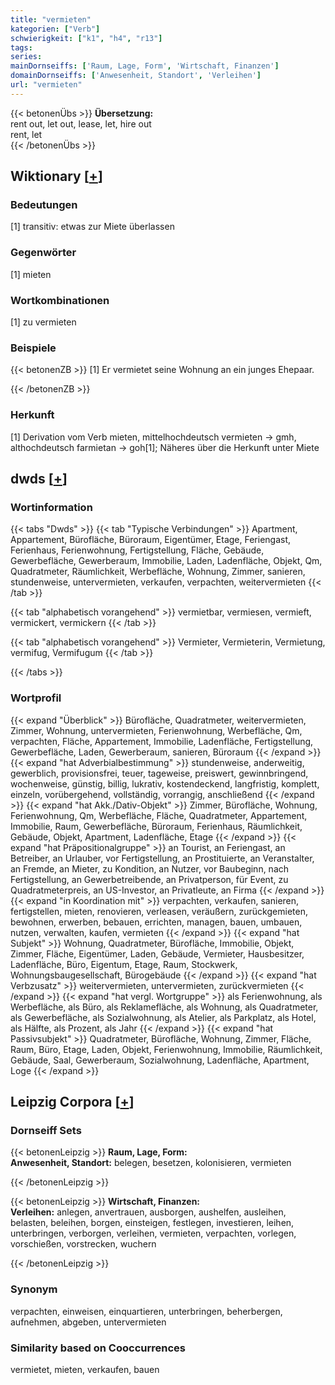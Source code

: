 ```yaml
---
title: "vermieten"
kategorien: ["Verb"]
schwierigkeit: ["k1", "h4", "r13"]
tags:
series:
mainDornseiffs: ['Raum, Lage, Form', 'Wirtschaft, Finanzen']
domainDornseiffs: ['Anwesenheit, Standort', 'Verleihen']
url: "vermieten"
---
```


{{< betonenÜbs >}}
**Übersetzung:**  
rent out, let out, lease, let, hire out  
rent, let  
{{< /betonenÜbs >}}

## Wiktionary [[+](https://de.wiktionary.org/wiki/vermieten)]

### Bedeutungen
[1] transitiv: etwas zur Miete überlassen  

### Gegenwörter
[1] mieten  

### Wortkombinationen
[1] zu vermieten  

### Beispiele
{{< betonenZB >}}
[1] Er vermietet seine Wohnung an ein junges Ehepaar.  

{{< /betonenZB >}}
### Herkunft
[1] Derivation vom Verb mieten, mittelhochdeutsch vermieten → gmh, althochdeutsch farmietan → goh[1]; Näheres über die Herkunft unter Miete  



## dwds [[+](https://www.dwds.de/wb/vermieten)]

### Wortinformation
{{< tabs "Dwds" >}}
{{< tab "Typische Verbindungen" >}}
Apartment, Appartement, Bürofläche, Büroraum, Eigentümer, Etage, Feriengast, Ferienhaus, Ferienwohnung, Fertigstellung, Fläche, Gebäude, Gewerbefläche, Gewerberaum, Immobilie, Laden, Ladenfläche, Objekt, Qm, Quadratmeter, Räumlichkeit, Werbefläche, Wohnung, Zimmer, sanieren, stundenweise, untervermieten, verkaufen, verpachten, weitervermieten
{{< /tab >}}

{{< tab "alphabetisch vorangehend" >}}
vermietbar, vermiesen, vermieft, vermickert, vermickern
{{< /tab >}}

{{< tab "alphabetisch vorangehend" >}}
Vermieter, Vermieterin, Vermietung, vermifug, Vermifugum
{{< /tab >}}

{{< /tabs >}}

### Wortprofil
{{< expand "Überblick" >}} Bürofläche, Quadratmeter, weitervermieten, Zimmer, Wohnung, untervermieten, Ferienwohnung, Werbefläche, Qm, verpachten, Fläche, Appartement, Immobilie, Ladenfläche, Fertigstellung, Gewerbefläche, Laden, Gewerberaum, sanieren, Büroraum {{< /expand >}}
{{< expand "hat Adverbialbestimmung" >}} stundenweise, anderweitig, gewerblich, provisionsfrei, teuer, tageweise, preiswert, gewinnbringend, wochenweise, günstig, billig, lukrativ, kostendeckend, langfristig, komplett, einzeln, vorübergehend, vollständig, vorrangig, anschließend {{< /expand >}}
{{< expand "hat Akk./Dativ-Objekt" >}} Zimmer, Bürofläche, Wohnung, Ferienwohnung, Qm, Werbefläche, Fläche, Quadratmeter, Appartement, Immobilie, Raum, Gewerbefläche, Büroraum, Ferienhaus, Räumlichkeit, Gebäude, Objekt, Apartment, Ladenfläche, Etage {{< /expand >}}
{{< expand "hat Präpositionalgruppe" >}} an Tourist, an Feriengast, an Betreiber, an Urlauber, vor Fertigstellung, an Prostituierte, an Veranstalter, an Fremde, an Mieter, zu Kondition, an Nutzer, vor Baubeginn, nach Fertigstellung, an Gewerbetreibende, an Privatperson, für Event, zu Quadratmeterpreis, an US-Investor, an Privatleute, an Firma {{< /expand >}}
{{< expand "in Koordination mit" >}} verpachten, verkaufen, sanieren, fertigstellen, mieten, renovieren, verleasen, veräußern, zurückgemieten, bewohnen, erwerben, bebauen, errichten, managen, bauen, umbauen, nutzen, verwalten, kaufen, vermieten {{< /expand >}}
{{< expand "hat Subjekt" >}} Wohnung, Quadratmeter, Bürofläche, Immobilie, Objekt, Zimmer, Fläche, Eigentümer, Laden, Gebäude, Vermieter, Hausbesitzer, Ladenfläche, Büro, Eigentum, Etage, Raum, Stockwerk, Wohnungsbaugesellschaft, Bürogebäude {{< /expand >}}
{{< expand "hat Verbzusatz" >}} weitervermieten, untervermieten, zurückvermieten {{< /expand >}}
{{< expand "hat vergl. Wortgruppe" >}} als Ferienwohnung, als Werbefläche, als Büro, als Reklamefläche, als Wohnung, als Quadratmeter, als Gewerbefläche, als Sozialwohnung, als Atelier, als Parkplatz, als Hotel, als Hälfte, als Prozent, als Jahr {{< /expand >}}
{{< expand "hat Passivsubjekt" >}} Quadratmeter, Bürofläche, Wohnung, Zimmer, Fläche, Raum, Büro, Etage, Laden, Objekt, Ferienwohnung, Immobilie, Räumlichkeit, Gebäude, Saal, Gewerberaum, Sozialwohnung, Ladenfläche, Apartment, Loge {{< /expand >}}

## Leipzig Corpora [[+](https://corpora.uni-leipzig.de/en/res?word=vermieten&corpusId=deu_newscrawl-public_2018)]

### Dornseiff Sets
{{< betonenLeipzig >}}
**Raum, Lage, Form:**  
**Anwesenheit, Standort:** belegen, besetzen, kolonisieren, vermieten  

{{< /betonenLeipzig >}}


{{< betonenLeipzig >}}
**Wirtschaft, Finanzen:**  
**Verleihen:** anlegen, anvertrauen, ausborgen, aushelfen, ausleihen, belasten, beleihen, borgen, einsteigen, festlegen, investieren, leihen, unterbringen, verborgen, verleihen, vermieten, verpachten, vorlegen, vorschießen, vorstrecken, wuchern  

{{< /betonenLeipzig >}}

### Synonym
verpachten, einweisen, einquartieren, unterbringen, beherbergen, aufnehmen, abgeben, untervermieten


### Similarity based on Cooccurrences
vermietet, mieten, verkaufen, bauen

